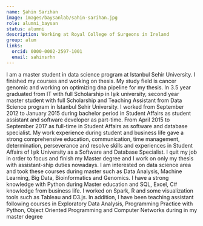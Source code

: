 ```yaml
---
name: Şahin Sarıhan
image: images/baysanlab/sahin-sarihan.jpg
role: alumni_baysan
status: alumni
description: Working at Royal College of Surgeons in Ireland
group: alum
links:
  orcid: 0000-0002-2597-1001
  email: sahinsrhn
---
```


I am a master student in data science program at Istanbul Sehir University. I finished my courses and working on thesis. My study field is cancer genomic and working on optimizing dna pipeline for my thesis. In 3.5 year graduated from IT with full Scholarship in Işık university, second year master student with full Scholarship and Teaching Assistant from Data Science program in Istanbul Sehir University. I worked from September 2012 to January 2015 during bachelor period in Student Affairs as student assistant and software developer as part-time. From April 2015 to September 2017 as full-time in Student Affairs as software and database specialist. My work experience during student and business life gave a strong comprehensive education, communication, time management, determination, perseverance and resolve skills and experiences in Student Affairs of Işık University as a Software and Database Specialist. I quit my job in order to focus and finish my Master degree and I work on only my thesis with assistant-ship duties nowadays. I am interested on data science area and took these courses during master such as Data Analysis, Machine Learning, Big Data, Bioinformatics and Genomics. I have a strong knowledge with Python during Master education and SQL, Excel, C# knowledge from business life. I worked on Spark, R and some visualization tools such as Tableau and D3.js. In addition, I have been teaching assistant following courses in Exploratory Data Analysis, Programming Practice with Python, Object Oriented Programming and Computer Networks during in my master degree
